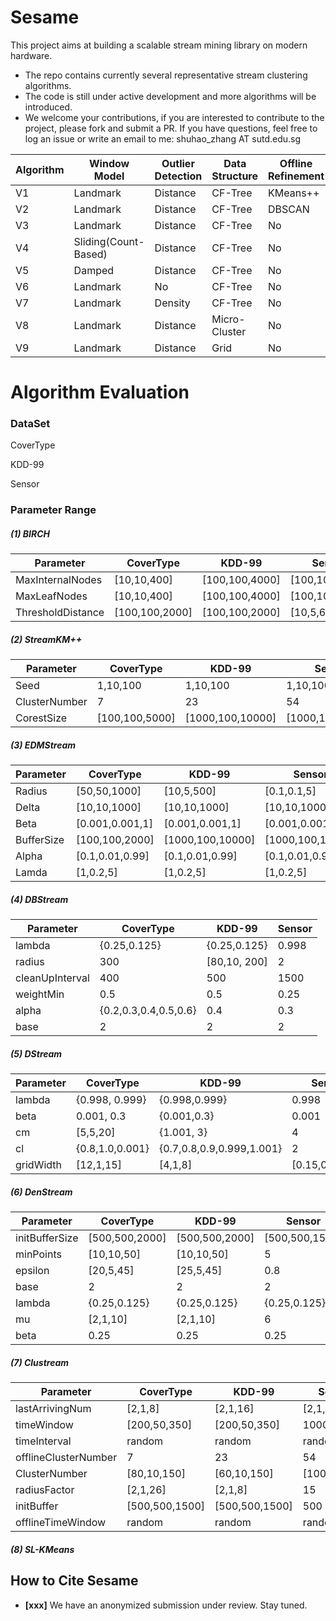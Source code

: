 # Sesame

This project aims at building a scalable stream mining library on modern hardware. 

- The repo contains currently several representative stream clustering algorithms.
- The code is still under active development and more algorithms will be introduced.
- We welcome your contributions, if you are interested to contribute to the project, please fork and submit a PR. If you have questions, feel free to log an issue or write an email to me: shuhao_zhang AT sutd.edu.sg

| Algorithm  | Window Model                 | Outlier Detection | Data Structure  | Offline Refinement |
| ---------- | ---------------------------- | ----------------- | --------------- | ------------------ |
| V1 | Landmark             | Distance  | CF-Tree | KMeans++   |
| V2 | Landmark             | Distance  | CF-Tree | DBSCAN     |
| V3 | Landmark             | Distance  | CF-Tree | No         |
| V4 | Sliding(Count-Based) | Distance  | CF-Tree | No         |
| V5 | Damped               | Distance  | CF-Tree | No         |
| V6 | Landmark             | No        |CF-Tree  | No         |
| V7 | Landmark             | Density   | CF-Tree | No         |
| V8 | Landmark             | Distance  | Micro-Cluster | No         |
| V9     | Landmark                 | Distance      | Grid          | No             |



# Algorithm Evaluation

### DataSet

CoverType

KDD-99

Sensor

### Parameter Range

##### (1) BIRCH

| Parameter         | CoverType      | KDD-99         | Sensor         |
| ----------------- | -------------- | -------------- | -------------- |
| MaxInternalNodes  | [10,10,400]    | [100,100,4000] | [100,100,4000] |
| MaxLeafNodes      | [10,10,400]    | [100,100,4000] | [100,100,4000] |
| ThresholdDistance | [100,100,2000] | [100,100,2000] | [10,5,60]      |

##### (2) StreamKM++

| Parameter     | CoverType      | KDD-99           | Sensor           |
| ------------- | -------------- | ---------------- | ---------------- |
| Seed          | 1,10,100       | 1,10,100         | 1,10,100         |
| ClusterNumber | 7              | 23               | 54               |
| CorestSize    | [100,100,5000] | [1000,100,10000] | [1000,100,10000] |

##### (3) EDMStream

| Parameter  | CoverType       | KDD-99           | Sensor           |
| ---------- | --------------- | ---------------- | ---------------- |
| Radius     | [50,50,1000]    | [10,5,500]       | [0.1,0.1,5]      |
| Delta      | [10,10,1000]    | [10,10,1000]     | [10,10,1000]     |
| Beta       | [0.001,0.001,1] | [0.001,0.001,1]  | [0.001,0.001,1]  |
| BufferSize | [100,100,2000]  | [1000,100,10000] | [1000,100,10000] |
| Alpha      | [0.1,0.01,0.99] | [0.1,0.01,0.99]  | [0.1,0.01,0.99]  |
| Lamda      | [1,0.2,5]       | [1,0.2,5]        | [1,0.2,5]        |

##### (4) DBStream

| Parameter       | CoverType             | KDD-99       | Sensor |
| --------------- | --------------------- | ------------ | ------ |
| lambda          | {0.25,0.125}          | {0.25,0.125} | 0.998  |
| radius          | 300                   | [80,10, 200] | 2      |
| cleanUpInterval | 400                   | 500          | 1500   |
| weightMin       | 0.5                   | 0.5          | 0.25   |
| alpha           | {0.2,0.3,0.4,0.5,0.6} | 0.4          | 0.3    |
| base            | 2                     | 2            | 2      |

##### (5) DStream

| Parameter | CoverType       | KDD-99                    | Sensor          |
| --------- | --------------- | ------------------------- | --------------- |
| lambda    | {0.998, 0.999}  | {0.998,0.999}             | 0.998           |
| beta      | 0.001, 0.3      | {0.001,0.3}               | 0.001           |
| cm        | [5,5,20]        | {1.001, 3}                | 4               |
| cl        | {0.8,1.0,0.001} | {0.7,0.8,0.9,0.999,1.001} | 2               |
| gridWidth | [12,1,15]       | [4,1,8]                   | [0.15,0.05,0.5] |

##### (6) DenStream

| Parameter      | CoverType      | KDD-99         | Sensor         |
| -------------- | -------------- | -------------- | -------------- |
| initBufferSize | [500,500,2000] | [500,500,2000] | [500,500,1500] |
| minPoints      | [10,10,50]     | [10,10,50]     | 5              |
| epsilon        | [20,5,45]      | [25,5,45]      | 0.8            |
| base           | 2              | 2              | 2              |
| lambda         | {0.25,0.125}   | {0.25,0.125}   | {0.25,0.125}   |
| mu             | [2,1,10]       | [2,1,10]       | 6              |
| beta           | 0.25           | 0.25           | 0.25           |

##### (7) Clustream

| Parameter            | CoverType      | KDD-99         | Sensor       |
| -------------------- | -------------- | -------------- | ------------ |
| lastArrivingNum      | [2,1,8]        | [2,1,16]       | [2,1,15]     |
| timeWindow           | [200,50,350]   | [200,50,350]   | 1000         |
| timeInterval         | random         | random         | random       |
| offlineClusterNumber | 7              | 23             | 54           |
| ClusterNumber        | [80,10,150]    | [60,10,150]    | [100,10,200] |
| radiusFactor         | [2,1,26]       | [2,1,8]        | 15           |
| initBuffer           | [500,500,1500] | [500,500,1500] | 500          |
| offlineTimeWindow    | random         | random         | random       |

##### (8) SL-KMeans

## How to Cite Sesame

* **[xxx]** We have an anonymized submission under review. Stay tuned.
